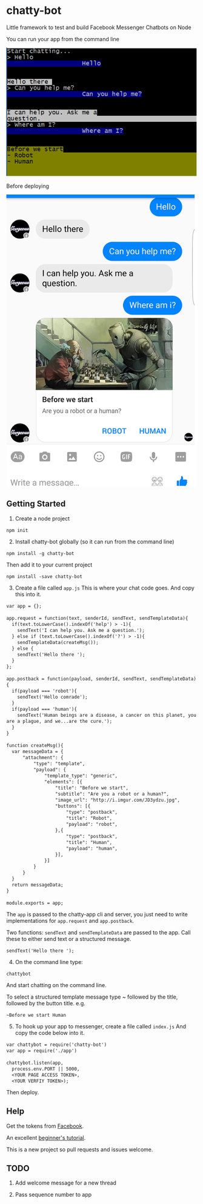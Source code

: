# chatty-bot
Little framework to test and build Facebook Messenger Chatbots on Node

You can run your app from the command line

![Command line example](cmd.png)

Before deploying

![Messenger example](example-messenger.png)


## Getting Started

1. Create a node project
  ```
  npm init
  ```

2. Install chatty-bot globally (so it can run from the command line)

  ```
  npm install -g chatty-bot
  ```

  Then add it to your current project

  ```
  npm install -save chatty-bot
  ```

3. Create a file called `app.js`
  This is where your chat code goes. And copy this into it.
 ```
 var app = {};

 app.request = function(text, senderId, sendText, sendTemplateData){
   if(text.toLowerCase().indexOf('help') > -1){
     sendText('I can help you. Ask me a question.');
   } else if (text.toLowerCase().indexOf('?') > -1){
     sendTemplateData(createMsg());
   } else {
     sendText('Hello there ');
   }
 };

 app.postback = function(payload, senderId, sendText, sendTemplateData){
   if(payload === 'robot'){
     sendText('Hello comrade');
   }
   if(payload === 'human'){
     sendText('Human beings are a disease, a cancer on this planet, you are a plague, and we...are the cure.');
   }
 }

 function createMsg(){
   var messageData = {
       "attachment": {
           "type": "template",
           "payload": {
               "template_type": "generic",
               "elements": [{
                   "title": "Before we start",
                   "subtitle": "Are you a robot or a human?",
                   "image_url": "http://i.imgur.com/JD3ydzu.jpg",
                   "buttons": [{
                       "type": "postback",
                       "title": "Robot",
                       "payload": "robot",
                   },{
                       "type": "postback",
                       "title": "Human",
                       "payload": "human",
                   }],
               }]
           }
       }
   }
   return messageData;
 }

 module.exports = app;

  ```
  The `app` is passed to the chatty-app cli and server, you just need to
  write implementations for `app.request`  and `app.postback`.

  Two functions: `sendText` and `sendTemplateData` are passed to the app. Call these to either send text or a structured message.
  ```
  sendText('Hello there ');
  ```

4. On the command line type:
  ```
  chattybot
  ```

  And start chatting on the command line.

  To select a structured template message type ~ followed by the title, followed by the button title.
  e.g.
  ```
  ~Before we start Human
  ```

5. To hook up your app to messenger, create a file called ```index.js```
  And copy the code below into it.

  ```
  var chattybot = require('chatty-bot')
  var app = require('./app')

  chattybot.listen(app,
    process.env.PORT || 5000,
    <YOUR PAGE ACCESS TOKEN>,
    <YOUR VERFIY TOKEN>);

  ```

  Then deploy.

  ## Help

  Get the tokens from [Facebook](https://developers.facebook.com/docs/messenger-platform/quickstart).

  An excellent [beginner's tutorial](https://github.com/jw84/messenger-bot-tutorial).

  This is a new project so pull requests and issues welcome.

## TODO

1. Add welcome message for a new thread

2. Pass sequence number to app
